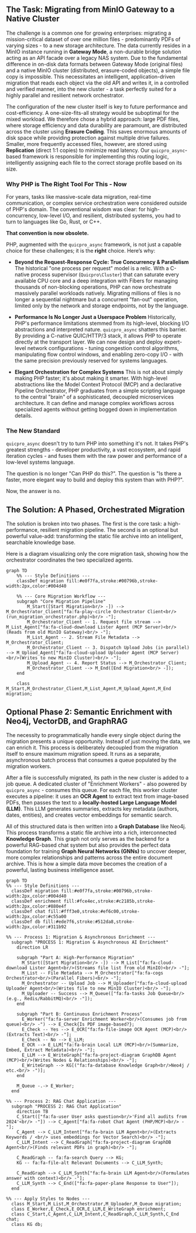 ## The Task: Migrating from MinIO Gateway to a Native Cluster

The challenge is a common one for growing enterprises: migrating a mission-critical dataset of over one million files - predominantly PDFs of varying sizes - to a new storage architecture. The data currently resides in a MinIO instance running in **Gateway Mode**, a non-durable bridge solution acting as an API facade over a legacy NAS system. Due to the fundamental difference in on-disk data formats between Gateway Mode (original files) and a native MinIO cluster (distributed, erasure-coded objects), a simple file copy is impossible. This necessitates an intelligent, application-driven migration that reads each object via the old API and writes it, in a controlled and verified manner, into the new cluster - a task perfectly suited for a highly parallel and resilient network orchestrator.

The configuration of the new cluster itself is key to future performance and cost-efficiency. A one-size-fits-all strategy would be suboptimal for the mixed workload. We therefore chose a hybrid approach: large PDF files, where storage efficiency and data durability are paramount, are distributed across the cluster using **Erasure Coding**. This saves enormous amounts of disk space while providing protection against multiple drive failures. Smaller, more frequently accessed files, however, are stored using **Replication** (direct 1:1 copies) to minimize read latency. Our `quicpro_async`-based framework is responsible for implementing this routing logic, intelligently assigning each file to the correct storage profile based on its size.

### Why PHP is The Right Tool For This - Now

For years, tasks like massive-scale data migration, real-time communication, or complex service orchestration were considered outside of PHP's domain. The conventional wisdom was clear: for high-concurrency, low-level I/O, and resilient, distributed systems, you had to turn to languages like Go, Rust, or C++.

**That convention is now obsolete.**

PHP, augmented with the `quicpro_async` framework, is not just a capable choice for these challenges; it is the **right** choice. Here’s why:

- **Beyond the Request-Response Cycle: True Concurrency & Parallelism**
  The historical "one process per request" model is a relic. With a C-native process supervisor (`Quicpro\Cluster`) that can saturate every available CPU core and a deep integration with Fibers for managing thousands of non-blocking operations, PHP can now orchestrate massively parallel workloads natively. Migrating millions of files is no longer a sequential nightmare but a concurrent "fan-out" operation, limited only by the network and storage endpoints, not by the language.

- **Performance Is No Longer Just a Userspace Problem**
  Historically, PHP's performance limitations stemmed from its high-level, blocking I/O abstractions and interpreted nature. `quicpro_async` shatters this barrier. By providing a C-native QUIC/HTTP/3 stack, it allows PHP to operate directly at the transport layer. We can now design and deploy expert-level network configurations - tuning congestion control algorithms, manipulating flow control windows, and enabling zero-copy I/O - with the same precision previously reserved for systems languages.

- **Elegant Orchestration for Complex Systems**
  This is not about simply making PHP faster; it's about making it smarter. With high-level abstractions like the Model Context Protocol (MCP) and a declarative Pipeline Orchestrator, PHP graduates from a simple scripting language to the central "brain" of a sophisticated, decoupled microservices architecture. It can define and manage complex workflows across specialized agents without getting bogged down in implementation details.

### The New Standard
`quicpro_async` doesn't try to turn PHP into something it's not. It takes PHP's greatest strengths - developer productivity, a vast ecosystem, and rapid iteration cycles - and fuses them with the raw power and performance of a low-level systems language.

The question is no longer "Can PHP do this?". The question is "Is there a faster, more elegant way to build and deploy this system than with PHP?".

Now, the answer is no.

## The Solution: A Phased, Orchestrated Migration

The solution is broken into two phases. The first is the core task: a high-performance, resilient migration pipeline. The second is an optional but powerful value-add: transforming the static file archive into an intelligent, searchable knowledge base.

Here is a diagram visualizing only the core migration task, showing how the orchestrator coordinates the two specialized agents.

~~~mermaid
graph TD
    %% --- Style Definitions ---
    classDef migration fill:#e0f7fa,stroke:#00796b,stroke-width:2px,color:#004d40

    %% --- Core Migration Workflow ---
    subgraph "Core Migration Pipeline"
        M_Start([Start Migration<br/> -]) --> M_Orchestrator_Client["fa:fa-play-circle Orchestrator Client<br/>(run_migration_orchestrator.php)<br/> -"];
        M_Orchestrator_Client -- 1. Request file stream --> M_List_Agent["fa:fa-cloud-download Lister Agent (MCP Server)<br/>(Reads from old MinIO Gateway)<br/> -"];
        M_List_Agent -- 2. Stream File Metadata --> M_Orchestrator_Client;
        M_Orchestrator_Client -- 3. Dispatch Upload Jobs (in parallel) --> M_Upload_Agent["fa:fa-cloud-upload Uploader Agent (MCP Server)<br/>(Writes to new MinIO Cluster)<br/> -"];
        M_Upload_Agent -- 4. Report Status --> M_Orchestrator_Client;
        M_Orchestrator_Client --> M_End([End Migration<br/> -]);
    end

    class M_Start,M_Orchestrator_Client,M_List_Agent,M_Upload_Agent,M_End migration;
~~~

## Optional Phase 2: Semantic Enrichment with Neo4j, VectorDB, and GraphRAG

The necessity to programmatically handle every single object during the migration presents a unique opportunity. Instead of just moving the data, we can enrich it. This process is deliberately decoupled from the migration itself to ensure maximum migration speed. It runs as a separate, asynchronous batch process that consumes a queue populated by the migration workers.

After a file is successfully migrated, its path in the new cluster is added to a job queue. A dedicated cluster of "Enrichment Workers" - also powered by `quicpro_async` - consumes this queue. For each file, this worker cluster executes a pipeline: it uses an **OCR Agent** to extract text from image-based PDFs, then passes the text to a **locally-hosted Large Language Model (LLM)**. This LLM generates summaries, extracts key metadata (authors, dates, entities), and creates vector embeddings for semantic search.

All of this structured data is then written into a **Graph Database** like Neo4j. This process transforms a static file archive into a rich, interconnected **Knowledge Graph**. This graph not only serves as the backend for a powerful RAG-based chat system but also provides the perfect data foundation for training **Graph Neural Networks (GNNs)** to uncover deeper, more complex relationships and patterns across the entire document archive. This is how a simple data move becomes the creation of a powerful, lasting business intelligence asset.

~~~mermaid
graph TD
%% --- Style Definitions ---
  classDef migration fill:#e0f7fa,stroke:#00796b,stroke-width:2px,color:#004d40
  classDef enrichment fill:#fce4ec,stroke:#c2185b,stroke-width:2px,color:#880e4f
  classDef chat fill:#fff3e0,stroke:#ef6c00,stroke-width:2px,color:#c55a00
  classDef db fill:#ede7f6,stroke:#512da8,stroke-width:2px,color:#311b92

%% --- Process 1: Migration & Asynchronous Enrichment ---
  subgraph "PROCESS 1: Migration & Asynchronous AI Enrichment"
    direction LR

    subgraph "Part A: High-Performance Migration"
      M_Start([Start Migration<br/> -]) --> M_List["fa:fa-cloud-download Lister Agent<br/>(Streams file list from old MinIO)<br/> -"];
      M_List -- File Metadata --> M_Orchestrator["fa:fa-cogs Orchestrator<br/>(Parallel Fibers)<br/> -"];
      M_Orchestrator -- Upload Job --> M_Uploader["fa:fa-cloud-upload Uploader Agent<br/>(Writes file to new MinIO Cluster)<br/> -"];
      M_Uploader -- Success --> M_Queue(["fa:fa-tasks Job Queue<br/>(e.g., Redis/RabbitMQ)<br/> -"]);
    end

    subgraph "Part B: Continuous Enrichment Process"
      E_Worker("fa:fa-server Enrichment Worker<br/>(Consumes job from queue)<br/> -") --> E_Check{Is PDF image-based?};
      E_Check -- Yes --> E_OCR["fa:fa-file-image OCR Agent (MCP)<br/>(Extracts Text)<br/> -"];
      E_Check -- No --> E_LLM;
      E_OCR --> E_LLM["fa:fa-brain Local LLM (MCP)<br/>(Summarize, Embed, Extract Metadata)<br/> -"];
      E_LLM --> E_WriteGraph["fa:fa-project-diagram GraphDB Agent (MCP)<br/>(Writes Nodes & Relationships)<br/> -"];
      E_WriteGraph --> KG[("fa:fa-database Knowledge Graph<br/>Neo4j / etc.<br/> -")];
    end

    M_Queue -.-> E_Worker;
  end

%% --- Process 2: RAG Chat Application ---
  subgraph "PROCESS 2: RAG Chat Application"
    direction TB
    C_Start(["fa:fa-user User asks question<br/>'Find all audits from 2024'<br/> -"]) --> C_Agent["fa:fa-robot Chat Agent (PHP/MCP)<br/> -"];
    C_Agent --> C_LLM_Intent["fa:fa-brain LLM Agent<br/>(Extracts Keywords / <br/> uses embeddings for Vector Search)<br/> -"];
    C_LLM_Intent --> C_ReadGraph["fa:fa-project-diagram GraphDB Agent<br/>(Finds relevant PDFs in graph)<br/> -"];

    C_ReadGraph -- fa:fa-search Query --> KG;
    KG -- fa:fa-file-alt Relevant Documents --> C_LLM_Synth;

    C_ReadGraph --> C_LLM_Synth["fa:fa-brain LLM Agent<br/>(Formulates answer with context)<br/> -"];
    C_LLM_Synth --> C_End(["fa:fa-paper-plane Response to User"]);
  end

%% --- Apply Styles to Nodes ---
  class M_Start,M_List,M_Orchestrator,M_Uploader,M_Queue migration;
  class E_Worker,E_Check,E_OCR,E_LLM,E_WriteGraph enrichment;
  class C_Start,C_Agent,C_LLM_Intent,C_ReadGraph,C_LLM_Synth,C_End chat;
  class KG db;
~~~